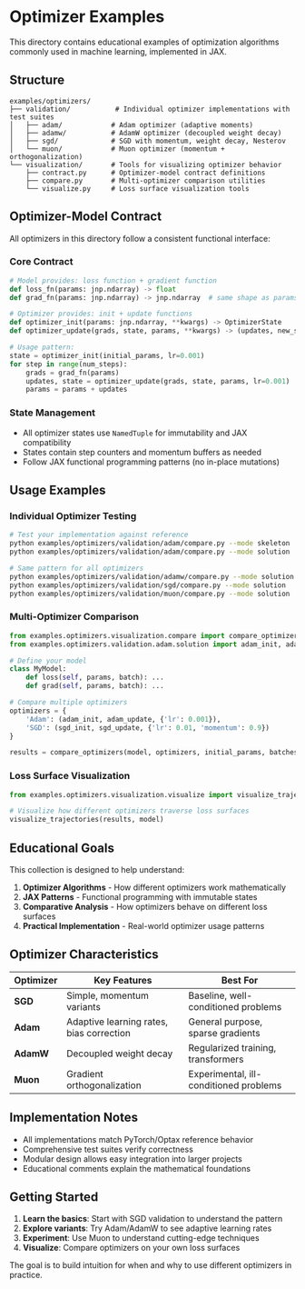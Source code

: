 # Optimizer Examples

This directory contains educational examples of optimization algorithms commonly used in machine learning, implemented in JAX.

## Structure

```
examples/optimizers/
├── validation/           # Individual optimizer implementations with test suites
│   ├── adam/            # Adam optimizer (adaptive moments)
│   ├── adamw/           # AdamW optimizer (decoupled weight decay)
│   ├── sgd/             # SGD with momentum, weight decay, Nesterov
│   └── muon/            # Muon optimizer (momentum + orthogonalization)
└── visualization/       # Tools for visualizing optimizer behavior
    ├── contract.py      # Optimizer-model contract definitions
    ├── compare.py       # Multi-optimizer comparison utilities
    └── visualize.py     # Loss surface visualization tools
```

## Optimizer-Model Contract

All optimizers in this directory follow a consistent functional interface:

### Core Contract
```python
# Model provides: loss function + gradient function
def loss_fn(params: jnp.ndarray) -> float
def grad_fn(params: jnp.ndarray) -> jnp.ndarray  # same shape as params

# Optimizer provides: init + update functions
def optimizer_init(params: jnp.ndarray, **kwargs) -> OptimizerState
def optimizer_update(grads, state, params, **kwargs) -> (updates, new_state)

# Usage pattern:
state = optimizer_init(initial_params, lr=0.001)
for step in range(num_steps):
    grads = grad_fn(params)
    updates, state = optimizer_update(grads, state, params, lr=0.001)
    params = params + updates
```

### State Management
- All optimizer states use `NamedTuple` for immutability and JAX compatibility
- States contain step counters and momentum buffers as needed
- Follow JAX functional programming patterns (no in-place mutations)

## Usage Examples

### Individual Optimizer Testing
```bash
# Test your implementation against reference
python examples/optimizers/validation/adam/compare.py --mode skeleton
python examples/optimizers/validation/adam/compare.py --mode solution

# Same pattern for all optimizers
python examples/optimizers/validation/adamw/compare.py --mode solution
python examples/optimizers/validation/sgd/compare.py --mode solution
python examples/optimizers/validation/muon/compare.py --mode solution
```

### Multi-Optimizer Comparison
```python
from examples.optimizers.visualization.compare import compare_optimizers
from examples.optimizers.validation.adam.solution import adam_init, adam_update

# Define your model
class MyModel:
    def loss(self, params, batch): ...
    def grad(self, params, batch): ...

# Compare multiple optimizers
optimizers = {
    'Adam': (adam_init, adam_update, {'lr': 0.001}),
    'SGD': (sgd_init, sgd_update, {'lr': 0.01, 'momentum': 0.9})
}

results = compare_optimizers(model, optimizers, initial_params, batches)
```

### Loss Surface Visualization
```python
from examples.optimizers.visualization.visualize import visualize_trajectories

# Visualize how different optimizers traverse loss surfaces
visualize_trajectories(results, model)
```

## Educational Goals

This collection is designed to help understand:

1. **Optimizer Algorithms** - How different optimizers work mathematically
2. **JAX Patterns** - Functional programming with immutable states
3. **Comparative Analysis** - How optimizers behave on different loss surfaces
4. **Practical Implementation** - Real-world optimizer usage patterns

## Optimizer Characteristics

| Optimizer | Key Features | Best For |
|-----------|-------------|----------|
| **SGD** | Simple, momentum variants | Baseline, well-conditioned problems |
| **Adam** | Adaptive learning rates, bias correction | General purpose, sparse gradients |
| **AdamW** | Decoupled weight decay | Regularized training, transformers |
| **Muon** | Gradient orthogonalization | Experimental, ill-conditioned problems |

## Implementation Notes

- All implementations match PyTorch/Optax reference behavior
- Comprehensive test suites verify correctness
- Modular design allows easy integration into larger projects
- Educational comments explain the mathematical foundations

## Getting Started

1. **Learn the basics**: Start with SGD validation to understand the pattern
2. **Explore variants**: Try Adam/AdamW to see adaptive learning rates
3. **Experiment**: Use Muon to understand cutting-edge techniques
4. **Visualize**: Compare optimizers on your own loss surfaces

The goal is to build intuition for when and why to use different optimizers in practice.
